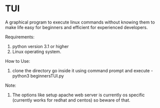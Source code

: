 # TUI
A graphical program to execute linux commands without knowing them to make life easy for beginners and efficient for experienced developers.

Requirements:
1) python version 3.1 or higher
2) Linux operating system.

How to Use:
1) clone the directory go inside it using command prompt and execute - python3 beginnersTUI.py

Note:
1) The options like setup apache web server is currently os specific (currently works for redhat and centos) so beware of that.
